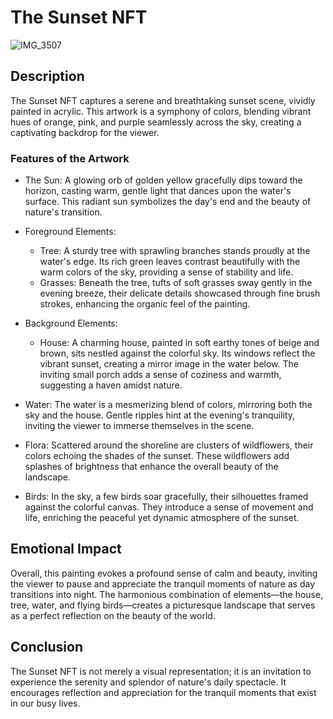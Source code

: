 # The Sunset NFT
![IMG_3507](https://github.com/user-attachments/assets/8e6cc3b5-7dcc-4b02-baa4-70e65f5932e8)

## Description
The Sunset NFT captures a serene and breathtaking sunset scene, vividly painted in acrylic. This artwork is a symphony of colors, blending vibrant hues of orange, pink, and purple seamlessly across the sky, creating a captivating backdrop for the viewer.

### Features of the Artwork

- The Sun: A glowing orb of golden yellow gracefully dips toward the horizon, casting warm, gentle light that dances upon the water's surface. This radiant sun symbolizes the day's end and the beauty of nature's transition.

- Foreground Elements: 
  - Tree: A sturdy tree with sprawling branches stands proudly at the water's edge. Its rich green leaves contrast beautifully with the warm colors of the sky, providing a sense of stability and life.
  - Grasses: Beneath the tree, tufts of soft grasses sway gently in the evening breeze, their delicate details showcased through fine brush strokes, enhancing the organic feel of the painting.

- Background Elements:
  - House: A charming house, painted in soft earthy tones of beige and brown, sits nestled against the colorful sky. Its windows reflect the vibrant sunset, creating a mirror image in the water below. The inviting small porch adds a sense of coziness and warmth, suggesting a haven amidst nature.
  
- Water: The water is a mesmerizing blend of colors, mirroring both the sky and the house. Gentle ripples hint at the evening's tranquility, inviting the viewer to immerse themselves in the scene.

- Flora: Scattered around the shoreline are clusters of wildflowers, their colors echoing the shades of the sunset. These wildflowers add splashes of brightness that enhance the overall beauty of the landscape.

- Birds: In the sky, a few birds soar gracefully, their silhouettes framed against the colorful canvas. They introduce a sense of movement and life, enriching the peaceful yet dynamic atmosphere of the sunset.

## Emotional Impact
Overall, this painting evokes a profound sense of calm and beauty, inviting the viewer to pause and appreciate the tranquil moments of nature as day transitions into night. The harmonious combination of elements—the house, tree, water, and flying birds—creates a picturesque landscape that serves as a perfect reflection on the beauty of the world.

## Conclusion
The Sunset NFT is not merely a visual representation; it is an invitation to experience the serenity and splendor of nature's daily spectacle. It encourages reflection and appreciation for the tranquil moments that exist in our busy lives.

